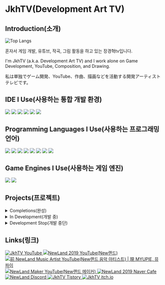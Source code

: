 # **JkhTV(Development Art TV)**

## **Introduction(소개)**

![Top Langs](https://github-readme-stats.vercel.app/api/top-langs/?username=NewLandTV&layout=pie&theme=radical)

혼자서 게임 개발, 유튜브, 작곡, 그림 활동을 하고 있는 장경혁tv입니다.

I'm JkhTV (a.k.a. Development Art TV) and I work alone on Game Development, YouTube, Composition, and Drawing.

私は単独でゲーム開発、YouTube、作曲、描画などを活動する開発アーティストテレビです。

## **IDE I Use(사용하는 통합 개발 환경)**

<img src="https://img.shields.io/badge/Visual Studio Code-007ACC?style=for-the-badge&logo=Visual Studio Code&logoColor=white"> <img src="https://img.shields.io/badge/Visual Studio-5C2D91?style=for-the-badge&logo=Visual Studio&logoColor=white"> <img src="https://img.shields.io/badge/Eclipse IDE-2C2255?style=for-the-badge&logo=Eclipse IDE&logoColor=white"> <img src="https://img.shields.io/badge/Arduino IDE-00878F?style=for-the-badge&logo=Arduino&logoColor=white"> <img src="https://img.shields.io/badge/Android Studio-3DDC84?style=for-the-badge&logo=Android Studio&logoColor=white"> <img src="https://img.shields.io/badge/IntelliJ IDEA-000000?style=for-the-badge&logo=IntelliJ IDEA&logoColor=white">

## **Programming Languages I Use(사용하는 프로그래밍 언어)**

<img src="https://img.shields.io/badge/C-A8B9CC?style=for-the-badge&logo=C&logoColor=white"> <img src="https://img.shields.io/badge/C++-00599C?style=for-the-badge&logo=C++&logoColor=white"> <img src="https://img.shields.io/badge/CSharp-512BD4?style=for-the-badge&logo=CSharp&logoColor=white"> <img src="https://img.shields.io/badge/Python-3776AB?style=for-the-badge&logo=Python&logoColor=white"> <img src="https://img.shields.io/badge/Java-000000?style=for-the-badge&logo=OpenJDK&logoColor=white"> <img src="https://img.shields.io/badge/JavaScript-F7DF1E?style=for-the-badge&logo=JavaScript&logoColor=white"> <img src="https://img.shields.io/badge/TypeScript-3178C6?style=for-the-badge&logo=TypeScript&logoColor=white"> <img src="https://img.shields.io/badge/Go-00ADD8?style=for-the-badge&logo=Go&logoColor=white">

## **Game Engines I Use(사용하는 게임 엔진)**

<img src="https://img.shields.io/badge/Unity-FFFFFF?style=for-the-badge&logo=Unity&logoColor=black"> <img src="https://img.shields.io/badge/Unreal Engine-0E1128?style=for-the-badge&logo=Unreal Engine&logoColor=white">

## **Projects(프로젝트)**

<details>
    <summary>Completions(완성)</summary>
    <ul>
        <li>
            <details>
                <summary><h3>Android Game Projects</h3></summary>
                <ul>
                    <li>
                        Milk Farm
                    </li>
                    <li>
                        <a href="https://github.com/NewLandTV/FlyBirdClone">Fly Bird Clone</a>
                    </li>
                    <li>
                        <a href="https://github.com/NewLandTV/MoveRun">Move Run(Not Released)</a>
                    </li>
                    <li>
                        <a href="https://github.com/NewLandTV/GrowingTown">Growing Town(Private)</a>
                    </li>
                    <li>
                        <a href="https://github.com/NewLandTV/RayCaster">Ray Caster(Private)</a>
                    </li>
                    <li>
                        <a href="https://github.com/NewLandTV/Zero-Game">Zero(Private)</a>
                    </li>
                    <li>
                        <a href="https://github.com/NewLandTV/FinisVitae">Finis Vitae(Private, Not Released)</a>
                    </li>
                </ul>
            </details>
        </li>
        <li>
            <details>
                <summary><h3>PC Game Projects</h3></summary>
                <ul>
                    <li>
                        <a href="https://github.com/NewLandTV/Gejam_GameJam_Project">!erauqS hsaD</a>
                    </li>
                    <li>
                        <a href="https://github.com/NewLandTV/BossKiller">Boss Killer</a>
                    </li>
                    <li>
                        <a href="https://github.com/NewLandTV/StaticJump">Static Jump</a>
                    </li>
                    <li>
                        <a href="https://github.com/NewLandTV/Around">Around</a>
                    </li>
                </ul>
            </details>
        </li>
        <li>
            <details>
                <summary><h3>Web Projects</h3></summary>
                <ul>       
                    <li>
                        <a href="https://github.com/NewLandTV/JS_Matrix">Matrix</a>
                    </li>
                    <li>
                        <a href="https://github.com/NewLandTV/GridCharacter">Grid Character</a>
                    </li>
                </ul>
            </details>
        </li>
        <li>
            <details>
                <summary><h3>Discord Bot Projects</h3></summary>
                <ul>
                    <li>
                        <a href="https://github.com/NewLandTV/Maze-Bot">Maze Bot</a>
                    </li>
                    <li>
                        <a href="https://github.com/NewLandTV/Luck-Game">Luck Game Bot</a>
                    </li>
                    <li>
                        <a href="https://github.com/NewLandTV/WebDiscord">Web Discord Bot</a>
                    </li>
                    <li>
                        <a href="https://github.com/NewLandTV/DiscordJS-Sender">Sender Bot</a>
                    </li>
                    <li>
                        <a href="https://github.com/NewLandTV/NewAI">New AI Bot</a>
                    </li>
                    <li>
                        <a href="https://github.com/NewLandTV/FirstGoal">First Goal Bot</a>
                    </li>
                    <li>
                        <a href="https://github.com/NewLandTV/LiveNotification">Live Notification(Private)</a>
                    </li>
                </ul>
            </details>
        </li>
        <li>
            <a href="https://github.com/NewLandTV/Notoshop">Notoshop</a>
        </li>
        <li>
            <a href="https://github.com/NewLandTV/CSharp-ConsoleFileExplorer">Console File Explorer</a>
        </li>
    </ul>
</details>
<details>
    <summary>In Development(개발 중)</summary>
    <ul>
        <li>
            <details>
                <summary><h3>Korean Programming Projects</h3></summary>
                <ul>
                    <li>
                        <a href="https://github.com/NewLandTV/KoreanC">Korean C</a>
                    </li>
                    <li>
                        <a href="https://github.com/NewLandTV/KoreanPy">Korean Py</a>
                    </li>
                    <li>
                        <a href="https://github.com/NewLandTV/KoreanJS">Korean JS</a>
                    </li>
                    <li>
                        <a href="https://github.com/NewLandTV/KoreanCs">Korean C#</a>
                    </li>
                </ul>
            </details>
        </li>
        <li>
            <details>
                <summary><h3>Game Projects</h3></summary>
                <ul>
                    <li>
                        <a href="https://github.com/NewLandTV/GrowingTownV2">Growing Town V2(Private)</a>
                    </li>
                    <li>
                        <a href="https://github.com/NewLandTV/AnimalsAndPeople">Animals & People(Private)</a>
                    </li>
                    <li>
                        Black & White World
                    </li>
                </ul>
            </details>
        </li>
        <li>
            <a href="https://github.com/NewLandTV/WhatShape">What Shape</a>
        </li>
        <li>
            <a href="https://github.com/NewLandTV/N5">N5(Private)</a>
        </li>
        <li>
            <a href="https://github.com/NewLandTV/LUX_CPP-ConsoleEngine">LUX Console Engine</a>
        </li>
    </ul>
</details>
<details>
    <summary>Development Stop(개발 중단)</summary>
    <ul>
        <li>
            <details>
                <summary><h3>Game Projects</h3></summary>
                <ul>
                    <li>
                        <a href="https://github.com/NewLandTV/DotsGame">Dots Game(Private)</a>
                    </li>
                    <li>
                        <a href="https://github.com/NewLandTV/Strategy_Survival_Embattle_Mobile_Agent">Strategy Survival Embattle Mobile Agent(Private)</a>
                    </li>
                    <li>
                        <a href="https://github.com/NewLandTV/VoltSurvivalGame">Volt Survival Game</a>
                    </li>
                    <li>
                        <a href="https://github.com/NewLandTV/Virtual-Reality-Multi-Box-World">Virtual Reality Multi Box World(Private)</a>
                    </li>
                    <li>
                        <a href="https://github.com/NewLandTV/Iseri-Akiro-Life-Unity">Iseri Akiro Life</a>
                    </li>
                    <li>
                        <a href="https://github.com/NewLandTV/Small-Island_Life">Small Island Life(Private)</a>
                    </li>
                    <li>
                        <a href="https://github.com/NewLandTV/YoRoTo-Projects">YoRoTo</a>
                    </li>
                    <li>
                        <a href="https://github.com/NewLandTV/EnergySchool">Energy School</a>
                    </li>
                    <li>
                        <a href="https://github.com/NewLandTV/HelloRPG">Hello RPG</a>
                    </li>
                    <li>
                        <a href="https://github.com/NewLandTV/ReDotEmptyTwo">Re Dot Empty Two</a>
                    </li>
                    <li>
                        <a href="https://github.com/NewLandTV/SpaceOut">Space Out</a>
                    </li>
                    <li>
                        <a href="https://github.com/NewLandTV/Abiwobi">Abiwobi</a>
                    </li>
                    <li>
                        <a href="https://github.com/NewLandTV/World">World(Private)</a>
                    </li>
                    <li>
                        <a href="https://github.com/NewLandTV/Tristone">Tristone</a>
                    </li>
                    <li>
                        <a href="https://github.com/NewLandTV/">Hunting Challenge(Private)</a>
                    </li>
                    <li>
                        <a href="https://github.com/NewLandTV/Death-Life">Death Life</a>
                    </li>
                    <li>
                        <a href="https://github.com/NewLandTV/Room-And-Logic">Room & Logic</a>
                    </li>
                    <li>
                        <a href="https://github.com/NewLandTV/ActionMaker">Action Maker</a>
                    </li>
                    <li>
                        <a href="https://github.com/NewLandTV/GreenTreaty">Green Treaty</a>
                    </li>
                    <li>
                        <a href="https://github.com/NewLandTV/OpenWorld">Open World</a>
                    </li>
                    <li>
                        <a href="https://github.com/NewLandTV/Chess">Chess</a>
                    </li>
                    <li>
                        <a href="https://github.com/NewLandTV/Yuki">Yuki(Private)</a>
                    </li>
                </ul>
            </details>
        </li>
        <li>
            <details>
                <summary><h3>Web Projects</h3></summary>
                <ul>
                    <li>
                        <a href="https://github.com/NewLandTV/GreenStorage">Green Storage</a>
                    </li>
                    <li>
                        <a href="https://github.com/NewLandTV/chat-server">Online Chat Server</a>
                    </li>
                </ul>
            </details>
        </li>
        <li>
            <details>
                <summary><h3>Programming Language Projects</h3></summary>
                <ul>
                    <li>
                        <a href="https://github.com/NewLandTV/ArabiPy">Arabi Py</a>
                    </li>
                    <li>
                        <a href="https://github.com/NewLandTV/J255_Language">J255 Language</a>
                    </li>
                    <li>
                        <a href="https://github.com/NewLandTV/Numerus">Numerus</a>
                    </li>
                </ul>
            </details>
        </li>
        <li>
            <a href="https://github.com/NewLandTV/Unity-WindLift">Wind Lift</a>
        </li>
        <li>
            <a href="https://github.com/NewLandTV/VirtualArea">Virtual Area</a>
        </li>
        <li>
            <a href="https://github.com/NewLandTV/NattyOS">Natty OS</a>
        </li>
        <li>
            <a href="https://github.com/NewLandTV/Hanja">Hanja</a>
        </li>
        <li>
            <a href="https://github.com/NewLandTV/Soundy">Soundy</a>
        </li>
        <li>
            <a href="https://github.com/NewLandTV/ShareYourCode">Share Youur Code(Private)</a>
        </li>
        <li>
            <a href="https://github.com/NewLandTV/NewLive">New Live</a>
        </li>
        <li>
            <a href="https://github.com/NewLandTV/NewComputer">New Computer</a>
        </li>
        <li>
            <a href="https://github.com/NewLandTV/MyHome">My Home</a>
        </li>
        <li>
            <a href="https://github.com/NewLandTV/Triangle">Triangle</a>
        </li>
        <li>
            <a href="https://github.com/NewLandTV/DailyPlanner">Daily Planner</a>
        </li>
    </ul>
</details>

## **Links(링크)**

<div>
    <a href="https://www.youtube.com/@장경혁tv" target="_blank">
        <img alt="JkhTV YouTube" src="https://img.shields.io/badge/JkhTV-FF0000.svg?&style=flat-square&logo=YouTube&logoColor=white"/>
    </a>
    <a href="https://www.youtube.com/@NewLand2019" target="_blank">
        <img alt="NewLand 2019 YouTube(New랜드)" src="https://img.shields.io/badge/NewLand 2019-FF0000.svg?&style=flat-square&logo=YouTube&logoColor=white"/>
    </a>
    <a href="https://www.youtube.com/@MYUPIE" target="_blank">
        <img alt="前 NewLand Music Artist YouTube(New랜드 음악 아티스트) | 現 MYUPIE, 뮤파이" src="https://img.shields.io/badge/MyuPie's Music Channel-FF0000.svg?&style=flat-square&logo=YouTube&logoColor=white"/>
    </a>
    <a href="https://www.youtube.com/@nbyabyu" target="_blank">
        <img alt="NewLand Maker YouTube(New랜드 메이커)" src="https://img.shields.io/badge/ByaByu-FF0000.svg?&style=flat-square&logo=YouTube&logoColor=white"/>
    </a>
    <a href="https://cafe.naver.com/2019newland" target="_blank">
        <img alt="NewLand 2019 Naver Cafe" src="https://img.shields.io/badge/Naver Cafe-03C75A.svg?&style=flat-square&logo=Naver&logoColor=white"/>
    </a>
    <a href="https://discord.gg/2J646MaZGA" target="_blank">
        <img alt="NewLand Discord" src="https://img.shields.io/badge/Discord-5865F2.svg?&style=flat-square&logo=Discord&logoColor=white"/>
    </a>
    <a href="https://jkhtv.tistory.com" target="_blank">
        <img alt="JkhTV Tistory" src="https://img.shields.io/badge/Tistory-000000.svg?&style=flat-square&logo=Tistory&logoColor=white"/>
    </a>
    <a href="https://d-jangkhtv.itch.io" target="_blank">
        <img alt="JkhTV itch.io" src="https://img.shields.io/badge/itch.io-FA5C5C.svg?&style=flat-square&logo=itch.io&logoColor=white"/>
    </a>
</div>
